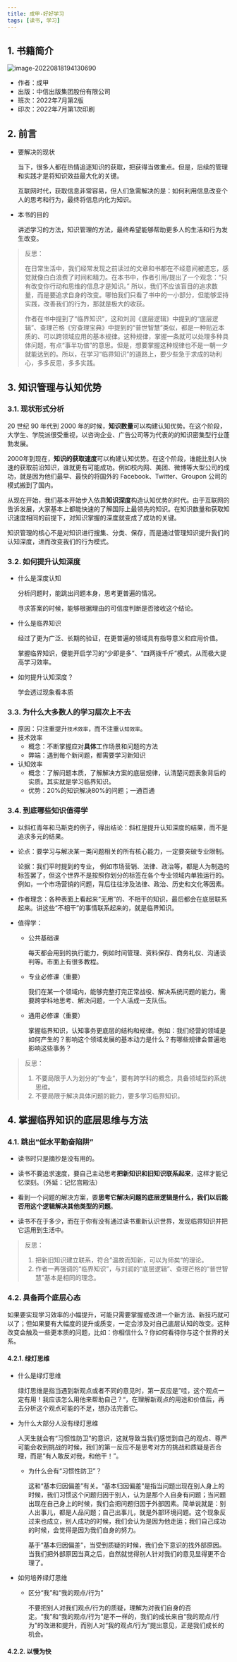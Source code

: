 ```yaml
---
title: 成甲-好好学习
tags: [读书, 学习]
---
```




## 1. 书籍简介

![image-20220818194130690](成甲_好好学习.assets/image-20220818194130690.png)

- 作者：成甲
- 出版：中信出版集团股份有限公司
- 班次：2022年7月第2版
- 印次：2022年7月第1次印刷



## 2. 前言

- 要解决的现状

  当下，很多人都在热情追逐知识的获取，把获得当做重点。但是，后续的管理和实践才是将知识效益最大化的关键。

  互联网时代，获取信息非常容易，但人们急需解决的是：如何利用信息改变个人的思考和行为，最终将信息内化为知识。

- 本书的目的

  讲述学习的方法，知识管理的方法，最终希望能够帮助更多人的生活和行为发生改变。

> 反思：
>
> 在日常生活中，我们经常发现之前读过的文章和书都在不经意间被遗忘，感觉就像白白浪费了时间和精力。在本书中，作者引用/提出了一个观念：“只有改变你行动和思维的信息才是知识。” 所以，我们不应该盲目的追求数量，而是要追求自身的改变。哪怕我们只看了书中的一小部分，但能够坚持实践，改善我们的行为，那就是极大的收获。
>
> 作者在书中提到了“临界知识”，这和刘润《底层逻辑》中提到的“底层逻辑”、查理芒格《穷查理宝典》中提到的“普世智慧”类似，都是一种贴近本质的、可以跨领域应用的基本规律。这种规律，掌握一条就可以处理多种具体问题，有点“事半功倍”的意思。但是，想要掌握这种规律也不是一朝一夕就能达到的。所以，在学习“临界知识”的道路上，要少些急于求成的功利心，多多反思，多多实践。



## 3. 知识管理与认知优势

### 3.1. 现状形式分析

20 世纪 90 年代到 2000 年的时候，**知识数量**可以构建认知优势。在这个阶段，大学生、学院派很受重视，以咨询企业、广告公司等为代表的的知识密集型行业蓬勃发展。

2000年到现在，**知识的获取速度**可以构建认知优势。在这个阶段，谁能比别人快速的获取前沿知识，谁就更有可能成功。例如校内网、美团、微博等大型公司的成功，就是因为他们最早、最快的将国外的 Facebook、Twitter、Groupon 公司的模式搬到了国内。

从现在开始，我们基本开始步入依靠**知识深度**构造认知优势的时代。由于互联网的告诉发展，大家基本上都能快速的了解国际上最领先的知识。在知识数量和获取知识速度相同的前提下，对知识掌握的深度就变成了成功的关键。

知识管理的核心不是对知识进行搜集、分类、保存，而是通过管理知识提升我们的认知深度，进而改变我们的行为模式。

### 3.2. 如何提升认知深度

- 什么是深度认知

  分析问题时，能跳出问题本身，思考更普遍的情况。

  寻求答案的时候，能够根据理由的可信度判断是否接收这个结论。

- 什么是临界知识

  经过了更为广泛、长期的验证，在更普遍的领域具有指导意义和应用价值。

  掌握临界知识，便能开启学习的“少即是多”、“四两拨千斤”模式，从而极大提高学习效率。

- 如何提升认知深度？

  学会透过现象看本质

### 3.3. 为什么大多数人的学习层次上不去

- 原因：只注重提升`技术效率`，而不注重`认知效率`。
- 技术效率
  - 概念：不断掌握应对**具体**工作场景和问题的方法
  - 弊端：遇到每个新问题，都需要学习新知识
- 认知效率
  - 概念：了解问题本质，了解解决方案的底层规律，认清楚问题表象背后的实质。其实就是学习临界知识。
  - 优势：20%的知识解决80%的问题；一通百通

### 3.4. 到底哪些知识值得学

- 以斜杠青年和马斯克的例子，得出结论：斜杠是提升认知深度的结果，而不是追求多元的结果。

- 论点：要学习与解决某一类问题相关的所有核心能力，一定要突破专业限制。

  论据：我们平时提到的专业， 例如市场营销、法律、政治等，都是人为制造的标签罢了，但这个世界不是按照你划分的标签在各个专业领域内单独运行的。例如，一个市场营销的问题，背后往往涉及法律、政治、历史和文化等因素。

- 作者理念：各种表面上看起来“无用”的、不相干的知识，最后都会在底层联系起来。讲这些“不相干”的事情联系起来的，就是临界知识。

- 值得学：

  - 公共基础课

    每天都会用到的执行能力，例如时间管理、资料保存、商务礼仪、沟通谈判等。市面上有很多教程。

  - 专业必修课（重要）

    我们在某一个领域内，能够完整打完正常战役、解决系统问题的能力。需要跨学科地思考、解决问题，一个人活成一支队伍。

  - 通用必修课（重要）

    掌握临界知识，认知事务更底层的结构和规律。例如：我们经营的领域是如何产生的？影响这个领域发展的基本动力是什么？有哪些规律会普遍地影响这些事务？

> 反思：
>
> 1. 不要局限于人为划分的”专业“，要有跨学科的概念，具备领域型的系统思维。
> 2. 不要局限于解决具体问题的能力，要多学习临界知识。



## 4. 掌握临界知识的底层思维与方法



### 4.1. 跳出“低水平勤奋陷阱”

- 读书时只是摘抄是没有用的。

- 读书不要追求速度，要自己主动思考**把新知识和旧知识联系起来**，这样才能记忆深刻。（外延：记忆宫殿法）
- 看到一个问题的解决方案，要**思考它解决问题的底层逻辑是什么，我们以后能否用这个逻辑解决其他类型的问题**。
- 读书不在于多少，而在于你有没有通过读书重新认识世界，发现临界知识并把它运用到生活中。

> 反思：
>
> 1. 把新旧知识建立联系，符合”温故而知新，可以为师矣“的理论。
> 2. 作者一再强调的“临界知识”，与刘润的“底层逻辑”、查理芒格的“普世智慧”基本是相同的理念。



### 4.2. 具备两个底层心态

如果要实现学习效率的小幅提升，可能只需要掌握或改进一个新方法、新技巧就可以了；但如果要有大幅度的提升或质变，一定会涉及对自己底层认知的改变。这种改变会触及一些更本质的问题，比如：你相信什么？你如何看待你与这个世界的关系。

#### 4.2.1. 绿灯思维

- 什么是绿灯思维

  绿灯思维是指当遇到新观点或者不同的意见时，第一反应是”哇，这个观点一定有用！我应该怎么用他来帮助自己？“，在理解新观点的用途和价值后，再去分析这个观点可能的不足，想办法完善它。

- 为什么大部分人没有绿灯思维

  人天生就会有“习惯性防卫”的意识，这就导致当我们感觉到自己的观点、尊严可能会收到挑战的时候，我们的第一反应不是思考对方的挑战和质疑是否合理，而是“有人敢反对我，和他干！”。

  - 为什么会有“习惯性防卫”？

    这和“基本归因偏差”有关。“基本归因偏差”是指当问题出现在别人身上的时候，我们习惯这个问题归因于别人，认为是那个人自身有问题；当问题出现在自己身上的时候，我们会把问题归因于外部因素。简单说就是：别人出事儿，都是人品问题；自己出事儿，就是外部环境问题。这个现象反过来也成立，别人成功的时候，我们会认为是因为他走运；我们自己成功的时候，会觉得是因为我们自身的努力。

    基于“基本归因偏差”，当受到质疑的时候，我们会下意识的找外部原因。当我们把外部原因当真之后，自然就觉得别人针对我们的意见显得更不合理了。

- 如何培养绿灯思维

  - 区分“我”和“我的观点/行为”

    不要把别人对我们观点/行为的质疑，理解为对我们自身的否定。“我”和“我的观点/行为”是不一样的，我们的成长来自“我的观点/行为”的改进和提升，而别人对“我的观点/行为”提出意见，正是我们成长的机会。

#### 4.2.2. 以慢为快
